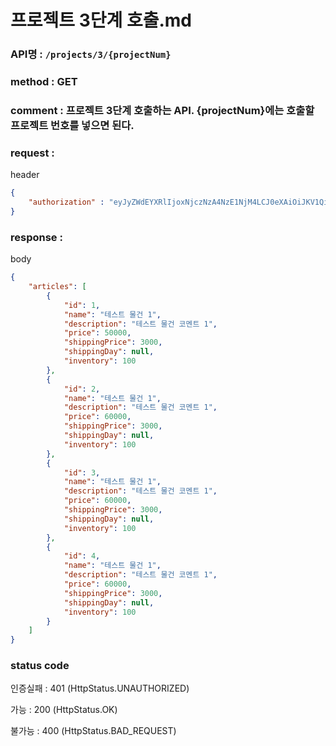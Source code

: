 # 프로젝트 3단계 호출.md
### API명 : `/projects/3/{projectNum}`

### method : GET

### comment : 프로젝트 3단계 호출하는 API. {projectNum}에는 호출할 프로젝트 번호를 넣으면 된다.

### request :

header
~~~json
{
    "authorization" : "eyJyZWdEYXRlIjoxNjczNzA4NzE1NjM4LCJ0eXAiOiJKV1QiLCJhbGciOiJIUzM4NCJ9.eyJ1c2VyTnVtIjoxLCJuaWNrTmFtZSI6IuyghOq1reuFuOyYiOyekOuekSIsImxvZ2luVGltZSI6IjIwMjMtMDEtMTUgMDA6MDU6MTUiLCJleHAiOjE3MDUyNDQ3MTV9.ZKuwrIUjDV8l44QzGgt-Uub6c1u8o68nYYWIkRfXVbidtBNVkpAanQ7FU2TS3qsS"
}
~~~

### response :

body
~~~json
{
    "articles": [
        {
            "id": 1,
            "name": "테스트 물건 1",
            "description": "테스트 물건 코멘트 1",
            "price": 50000,
            "shippingPrice": 3000,
            "shippingDay": null,
            "inventory": 100
        },
        {
            "id": 2,
            "name": "테스트 물건 1",
            "description": "테스트 물건 코멘트 1",
            "price": 60000,
            "shippingPrice": 3000,
            "shippingDay": null,
            "inventory": 100
        },
        {
            "id": 3,
            "name": "테스트 물건 1",
            "description": "테스트 물건 코멘트 1",
            "price": 60000,
            "shippingPrice": 3000,
            "shippingDay": null,
            "inventory": 100
        },
        {
            "id": 4,
            "name": "테스트 물건 1",
            "description": "테스트 물건 코멘트 1",
            "price": 60000,
            "shippingPrice": 3000,
            "shippingDay": null,
            "inventory": 100
        }
    ]
}
~~~

### status code
인증실패 : 401 (HttpStatus.UNAUTHORIZED)

가능 : 200 (HttpStatus.OK)

불가능 : 400 (HttpStatus.BAD_REQUEST)